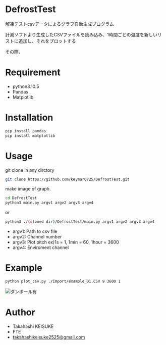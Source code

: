 # DefrostTest
解凍テストcsvデータによるグラフ自動生成プログラム


計測ソフトより生成したCSVファイルを読み込み、1時間ごとの温度を新しいリストに追加し、それをプロットする

その際、

# Requirement

* python3.10.5
* Pandas
* Matplotlib

# Installation

```bash
pip install pandas
pip install matplotlib
```

# Usage

git clone in any dirctory

```bash
git clone https://github.com/keymar0725/DefrostTest.git
```


make image of graph.

```bash
cd DefrostTest
python3 main.py argv1 argv2 argv3 argv4
```

or

```bash
python3 ./(cloned dir)/DefrostTest/main.py argv1 argv2 argv3 argv4
```

* argv1: Path to csv file
* argv2: Channel number
* argv3: Plot pitch
    ex)1s = 1, 1min = 60, 1hour = 3600
* argv4: Enviroment channel

# Example

```bash
python plot_csv.py ./import/example_01.CSV 9 3600 1
```

![ダンボール有](https://user-images.githubusercontent.com/47661559/177715451-16ba89ac-fcd3-4529-a745-0fc2129ee838.jpg)

# Author

* Takahashi KEISUKE
* FTE
* takahashikeisuke2525@gmail.com
